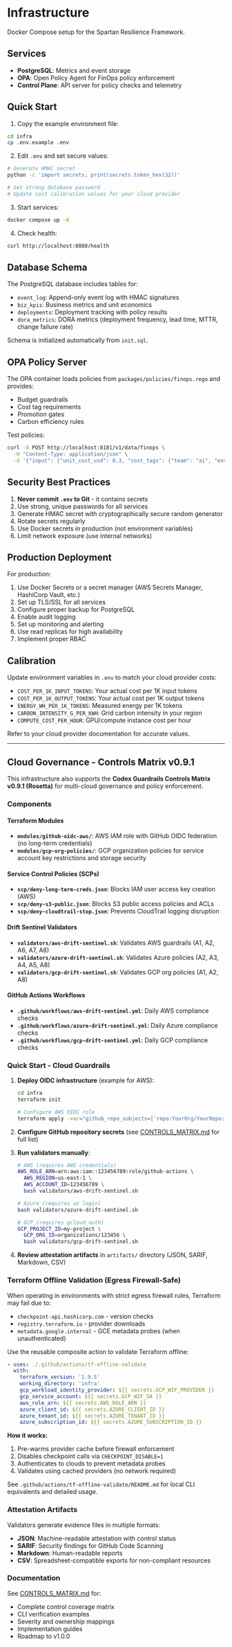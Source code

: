# Infrastructure

Docker Compose setup for the Spartan Resilience Framework.

## Services

- **PostgreSQL**: Metrics and event storage
- **OPA**: Open Policy Agent for FinOps policy enforcement
- **Control Plane**: API server for policy checks and telemetry

## Quick Start

1. Copy the example environment file:
```bash
cd infra
cp .env.example .env
```

2. Edit `.env` and set secure values:
```bash
# Generate HMAC secret
python -c 'import secrets; print(secrets.token_hex(32))'

# Set strong database password
# Update cost calibration values for your cloud provider
```

3. Start services:
```bash
docker compose up -d
```

4. Check health:
```bash
curl http://localhost:8080/health
```

## Database Schema

The PostgreSQL database includes tables for:

- `event_log`: Append-only event log with HMAC signatures
- `biz_kpis`: Business metrics and unit economics
- `deployments`: Deployment tracking with policy results
- `dora_metrics`: DORA metrics (deployment frequency, lead time, MTTR, change failure rate)

Schema is initialized automatically from `init.sql`.

## OPA Policy Server

The OPA container loads policies from `packages/policies/finops.rego` and provides:

- Budget guardrails
- Cost tag requirements
- Promotion gates
- Carbon efficiency rules

Test policies:
```bash
curl -X POST http://localhost:8181/v1/data/finops \
  -H "Content-Type: application/json" \
  -d '{"input": {"unit_cost_usd": 0.3, "cost_tags": {"team": "ai", "environment": "dev"}}}'
```

## Security Best Practices

1. **Never commit `.env` to Git** - it contains secrets
2. Use strong, unique passwords for all services
3. Generate HMAC secret with cryptographically secure random generator
4. Rotate secrets regularly
5. Use Docker secrets in production (not environment variables)
6. Limit network exposure (use internal networks)

## Production Deployment

For production:

1. Use Docker Secrets or a secret manager (AWS Secrets Manager, HashiCorp Vault, etc.)
2. Set up TLS/SSL for all services
3. Configure proper backup for PostgreSQL
4. Enable audit logging
5. Set up monitoring and alerting
6. Use read replicas for high availability
7. Implement proper RBAC

## Calibration

Update environment variables in `.env` to match your cloud provider costs:

- `COST_PER_1K_INPUT_TOKENS`: Your actual cost per 1K input tokens
- `COST_PER_1K_OUTPUT_TOKENS`: Your actual cost per 1K output tokens
- `ENERGY_WH_PER_1K_TOKENS`: Measured energy per 1K tokens
- `CARBON_INTENSITY_G_PER_KWH`: Grid carbon intensity in your region
- `COMPUTE_COST_PER_HOUR`: GPU/compute instance cost per hour

Refer to your cloud provider documentation for accurate values.

---

## Cloud Governance - Controls Matrix v0.9.1

This infrastructure also supports the **Codex Guardrails Controls Matrix v0.9.1 (Rosetta)** for multi-cloud governance and policy enforcement.

### Components

#### Terraform Modules

- **`modules/github-oidc-aws/`**: AWS IAM role with GitHub OIDC federation (no long-term credentials)
- **`modules/gcp-org-policies/`**: GCP organization policies for service account key restrictions and storage security

#### Service Control Policies (SCPs)

- **`scp/deny-long-term-creds.json`**: Blocks IAM user access key creation (AWS)
- **`scp/deny-s3-public.json`**: Blocks S3 public access policies and ACLs
- **`scp/deny-cloudtrail-stop.json`**: Prevents CloudTrail logging disruption

#### Drift Sentinel Validators

- **`validators/aws-drift-sentinel.sh`**: Validates AWS guardrails (A1, A2, A6, A7, A8)
- **`validators/azure-drift-sentinel.sh`**: Validates Azure policies (A2, A3, A4, A5, A8)
- **`validators/gcp-drift-sentinel.sh`**: Validates GCP org policies (A1, A2, A8)

#### GitHub Actions Workflows

- **`.github/workflows/aws-drift-sentinel.yml`**: Daily AWS compliance checks
- **`.github/workflows/azure-drift-sentinel.yml`**: Daily Azure compliance checks
- **`.github/workflows/gcp-drift-sentinel.yml`**: Daily GCP compliance checks

### Quick Start - Cloud Guardrails

1. **Deploy OIDC infrastructure** (example for AWS):
   ```bash
   cd infra
   terraform init
   
   # Configure AWS OIDC role
   terraform apply -var="github_repo_subjects=['repo:YourOrg/YourRepo:*']"
   ```

2. **Configure GitHub repository secrets** (see [CONTROLS_MATRIX.md](../CONTROLS_MATRIX.md) for full list)

3. **Run validators manually**:
   ```bash
   # AWS (requires AWS credentials)
   AWS_ROLE_ARN=arn:aws:iam::123456789:role/github-actions \
     AWS_REGION=us-east-1 \
     AWS_ACCOUNT_ID=123456789 \
     bash validators/aws-drift-sentinel.sh
   
   # Azure (requires az login)
   bash validators/azure-drift-sentinel.sh
   
   # GCP (requires gcloud auth)
   GCP_PROJECT_ID=my-project \
     GCP_ORG_ID=organizations/123456 \
     bash validators/gcp-drift-sentinel.sh
   ```

4. **Review attestation artifacts** in `artifacts/` directory (JSON, SARIF, Markdown, CSV)

### Terraform Offline Validation (Egress Firewall-Safe)

When operating in environments with strict egress firewall rules, Terraform may fail due to:
- `checkpoint-api.hashicorp.com` - version checks
- `registry.terraform.io` - provider downloads  
- `metadata.google.internal` - GCE metadata probes (when unauthenticated)

Use the reusable composite action to validate Terraform offline:

```yaml
- uses: ./.github/actions/tf-offline-validate
  with:
    terraform_version: '1.9.5'
    working_directory: 'infra'
    gcp_workload_identity_provider: ${{ secrets.GCP_WIF_PROVIDER }}
    gcp_service_account: ${{ secrets.GCP_WIF_SA }}
    aws_role_arn: ${{ secrets.AWS_ROLE_ARN }}
    azure_client_id: ${{ secrets.AZURE_CLIENT_ID }}
    azure_tenant_id: ${{ secrets.AZURE_TENANT_ID }}
    azure_subscription_id: ${{ secrets.AZURE_SUBSCRIPTION_ID }}
```

**How it works:**
1. Pre-warms provider cache before firewall enforcement
2. Disables checkpoint calls via `CHECKPOINT_DISABLE=1`
3. Authenticates to clouds to prevent metadata probes
4. Validates using cached providers (no network required)

See `.github/actions/tf-offline-validate/README.md` for local CLI equivalents and detailed usage.

### Attestation Artifacts

Validators generate evidence files in multiple formats:

- **JSON**: Machine-readable attestation with control status
- **SARIF**: Security findings for GitHub Code Scanning
- **Markdown**: Human-readable reports
- **CSV**: Spreadsheet-compatible exports for non-compliant resources

### Documentation

See [CONTROLS_MATRIX.md](../CONTROLS_MATRIX.md) for:
- Complete control coverage matrix
- CLI verification examples
- Severity and ownership mappings
- Implementation guides
- Roadmap to v1.0.0
